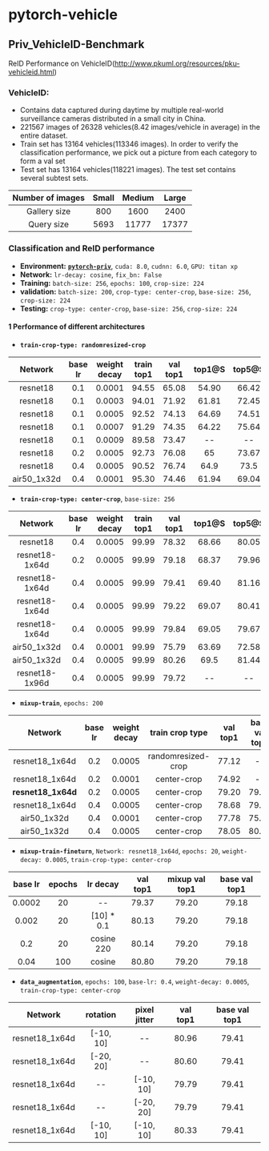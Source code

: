 # pytorch-vehicle
## Priv_VehicleID-Benchmark
ReID Performance on VehicleID(http://www.pkuml.org/resources/pku-vehicleid.html)

### VehicleID:
* Contains data captured during daytime by multiple real-world surveillance cameras distributed in a small city in China.
* 221567 images of 26328 vehicles(8.42 images/vehicle in average) in the entire dataset. 
* Train set has 13164 vehicles(113346 images). In order to verify the classification performance, we pick out a picture from each category to form a val set 
* Test set has 13164 vehicles(118221 images). The test set contains several subtest sets.

Number of images|Small|Medium|Large|
:---:|:---:|:---:|:---:
Gallery size|800|1600|2400|
Query size|5693|11777|17377|


### Classification and ReID performance

* **Environment:** [**`pytorch-priv`**](https://github.com/soeaver/pytorch-priv), `cuda: 8.0`, `cudnn: 6.0`, `GPU: titan xp`
* **Network:** `lr-decay: cosine`, `fix_bn: False`
* **Training:** `batch-size: 256`, `epochs: 100`, `crop-size: 224`
* **validation:** `batch-size: 200`, `crop-type: center-crop`, `base-size: 256`, `crop-size: 224`
* **Testing:** `crop-type: center-crop`, `base-size: 256`, `crop-size: 224`

#### 1 Performance of different architectures
* **`train-crop-type: randomresized-crop`**

 Network|base lr|weight decay|train top1|val top1|top1@S|top5@S|top10@S|
 :---:|:---:|:---:|:---:|:---:|:---:|:---:|:---: 
 resnet18|0.1|0.0001|94.55|65.08|54.90|66.42|70.73
 resnet18|0.1|0.0003|94.01|71.92|61.81|72.45|77.12
 resnet18|0.1|0.0005|92.52|74.13|64.69|74.51|79.32
 resnet18|0.1|0.0007|91.29|74.35|64.22|75.64|81.73
 resnet18|0.1|0.0009|89.58|73.47|--|--|--
 resnet18|0.2|0.0005|92.73|76.08|65|73.67|78.65
 resnet18|0.4|0.0005|90.52|76.74|64.9|73.5|78.29
 air50_1x32d|0.4|0.0001|95.30|74.46|61.94|69.04|72.40
 
 * **`train-crop-type: center-crop`**, `base-size: 256`
 
 Network|base lr|weight decay|train top1|val top1|top1@S|top5@S|top10@S|
 :---:|:---:|:---:|:---:|:---:|:---:|:---:|:---: 
 resnet18|0.4|0.0005|99.99|78.32|68.66|80.05|85.39
 resnet18-1x64d|0.2|0.0005|99.99|79.18|68.37|79.96|85.49
 resnet18-1x64d|0.4|0.0005|99.99|79.41|69.40|81.16|86.63
 resnet18-1x64d|0.4|0.0005|99.99|79.22|69.07|80.41|85.70
 resnet18-1x64d|0.4|0.0005|99.99|79.84|69.05|79.67|85.38
 air50_1x32d|0.4|0.0001|99.99|75.79|63.69|72.58|77.22
 air50_1x32d|0.4|0.0005|99.99|80.26|69.5|81.44|86.42
 resnet18-1x96d|0.4|0.0005|99.99|79.72|--|--|--
 
 * **`mixup-train`**, `epochs: 200`
 
 Network|base lr|weight decay|train crop type|val top1|base val top1| 
 :---:|:---:|:---:|:---:|:---:|:---:
 resnet18_1x64d|0.2|0.0005|randomresized-crop|77.12|--
 resnet18_1x64d|0.2|0.0001|center-crop|74.92|--
 **resnet18_1x64d**|0.2|0.0005|center-crop|79.20|79.18
 resnet18_1x64d|0.4|0.0005|center-crop|78.68|79.41
 air50_1x32d|0.4|0.0001|center-crop|77.78|75.79
 air50_1x32d|0.4|0.0005|center-crop|78.05|80.26
 
 * **`mixup-train-fineturn`**, `Network: resnet18_1x64d`, `epochs: 20`, `weight-decay: 0.0005`, `train-crop-type: center-crop`
 
 base lr|epochs|lr decay|val top1|mixup val top1|base val top1| 
 :---:|:---:|:---:|:---:|:---:|:---:
 0.0002|20|--|79.37|79.20|79.18
 0.002|20|[10] * 0.1|80.13|79.20|79.18
 0.2|20|cosine 220|80.14|79.20|79.18
 0.04|100|cosine|80.80|79.20|79.18
 
 
 * **`data_augmentation`**, `epochs: 100`, `base-lr: 0.4`, `weight-decay: 0.0005`, `train-crop-type: center-crop`
 
 Network|rotation|pixel jitter|val top1|base val top1|
 :---:|:---:|:---:|:---:|:---:
 resnet18_1x64d|[-10, 10]|--|80.96|79.41|
 resnet18_1x64d|[-20, 20]|--|80.60|79.41|
 resnet18_1x64d|--|[-10, 10]|79.79|79.41|
 resnet18_1x64d|--|[-20, 20]|79.79|79.41|
 resnet18_1x64d|[-10, 10]|[-10, 10]|80.33|79.41|
 
 
 
 
 
 

 

 


 

 

